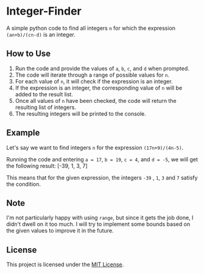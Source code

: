 # Integer-Finder

A simple python code to find all integers `n` for which the expression `(an+b)/(cn-d)` is an integer.

## How to Use

1. Run the code and provide the values of `a`, `b`, `c`, and `d` when prompted.
2. The code will iterate through a range of possible values for `n`.
3. For each value of `n`, it will check if the expression is an integer.
4. If the expression is an integer, the corresponding value of `n` will be added to the result list.
5. Once all values of `n` have been checked, the code will return the resulting list of integers.
6. The resulting integers will be printed to the console.

## Example

Let's say we want to find integers `n` for the expression `(17n+9)/(4n-5)`.

Running the code and entering `a = 17`, `b = 19`, `c = 4`, and `d = -5`, we will get the following result:
[-39, 1, 3, 7]


This means that for the given expression, the integers `-39` , `1`, `3` and `7` satisfy the condition.


## Note
I'm not particularly happy with using `range`, but since it gets the job done, I didn't dwell on it too much. I will try to implement some bounds based on the given values to improve it in the future.


## License
This project is licensed under the [MIT License](LICENSE).


